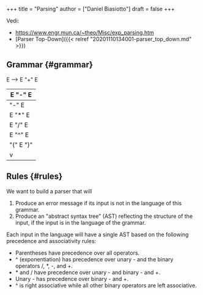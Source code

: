 +++
title = "Parsing"
author = ["Daniel Biasiotto"]
draft = false
+++

Vedi:

-   <https://www.engr.mun.ca/~theo/Misc/exp_parsing.htm>
-   [Parser Top-Down]({{< relref "20201110134001-parser_top_down.md" >}})


## Grammar {#grammar}

E --&gt; E "+" E

| E "-" E   |
|-----------|
| "-" E     |
| E "\*" E  |
| E "/" E   |
| E "^" E   |
| "(" E ")" |
| v         |


## Rules {#rules}

We want to build a parser that will

1.  Produce an error message if its input is not in the language of this grammar.
2.  Produce an "abstract syntax tree" (AST) reflecting the structure of the input, if the input is in the language of the grammar.

Each input in the language will have a single AST based on the following precedence and associativity rules:

-   Parentheses have precedence over all operators.
-   ^ (exponentiation) has precedence over unary - and the binary operators /, \*, -, and +.
-   \* and / have precedence over unary - and binary - and +.
-   Unary - has precedence over binary - and +.
-   ^ is right associative while all other binary operators are left associative.
